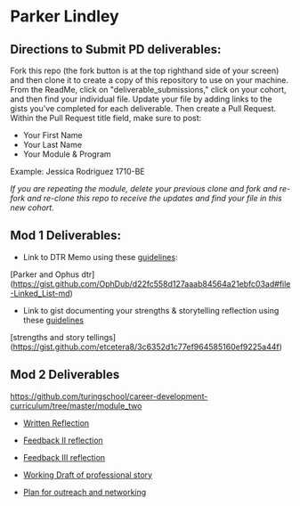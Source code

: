 # Parker Lindley

## Directions to Submit PD deliverables:
Fork this repo (the fork button is at the top righthand side of your screen) and then clone it to create a copy of this repository to use on your machine. From the ReadMe, click on "deliverable_submissions," click on your cohort, and then find your individual file. Update your file by adding links to the gists you've completed for each deliverable. Then create a Pull Request. Within the Pull Request title field, make sure to post:

* Your First Name
* Your Last Name
* Your Module & Program

Example: Jessica Rodriguez 1710-BE

*If you are repeating the module, delete your previous clone and fork and re-fork and re-clone this repo to receive the updates and find your file in this new cohort.*

## Mod 1 Deliverables:
* Link to DTR Memo using these [guidelines](https://github.com/turingschool/career-development-curriculum/blob/master/module_one/dtr_guidelines_memo.md):

[Parker and Ophus dtr] (https://gist.github.com/OphDub/d22fc558d127aaab84564a21ebfc03ad#file-Linked_List-md)

* Link to gist documenting your strengths & storytelling reflection using these [guidelines](https://github.com/turingschool/career-development-curriculum/blob/master/module_one/strengths_storytelling_reflection.md)

[strengths and story tellings] (https://gist.github.com/etcetera8/3c6352d1c77ef964585160ef9225a44f)

## Mod 2 Deliverables
https://github.com/turingschool/career-development-curriculum/tree/master/module_two

* [Written Reflection](https://gist.github.com/etcetera8/f5013cd2d985e71fb973556c2c098a6c)

* [Feedback II reflection](https://gist.github.com/etcetera8/94398a9b046a009dceb50d4a1150b04d)

* [Feedback III reflection](https://gist.github.com/etcetera8/ac813ef70bb6dda5c874888f1d08126c)

* [Working Draft of professional story](https://gist.github.com/etcetera8/dc82b03dc3a74a04acb3b2954933af1c)

* [Plan for outreach and networking](https://gist.github.com/etcetera8/27f7194040fc5305b6ce990ac53944ab)
